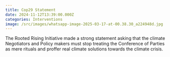 ```yaml
---
title: Cop29 Statement
date: 2024-11-12T13:39:00.000Z
categories: Interventions
image: /src/images/whatsapp-image-2025-03-17-at-00.38.30_a224948d.jpg
---
```

The Rooted Rising Initiative made a strong statement asking that the climate Negotiators and Policy makers must stop treating the Conference of Parties as mere rituals and proffer real climate solutions towards the climate crisis.

